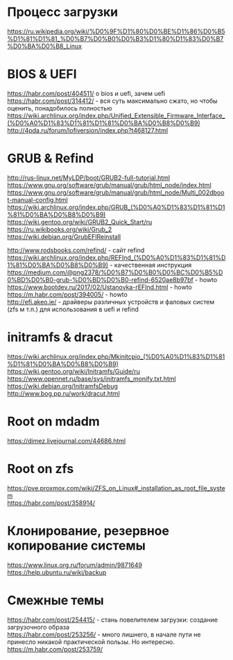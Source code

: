 # Процесс загрузки
https://ru.wikipedia.org/wiki/%D0%9F%D1%80%D0%BE%D1%86%D0%B5%D1%81%D1%81_%D0%B7%D0%B0%D0%B3%D1%80%D1%83%D0%B7%D0%BA%D0%B8_Linux  

# BIOS & UEFI
https://habr.com/post/404511/  о bios и uefi, зачем uefi  
https://habr.com/post/314412/ - вся суть максимально сжато, но чтобы оценить, понадобилось полностью 
https://wiki.archlinux.org/index.php/Unified_Extensible_Firmware_Interface_(%D0%A0%D1%83%D1%81%D1%81%D0%BA%D0%B8%D0%B9)  
http://4pda.ru/forum/lofiversion/index.php?t468127.html  

# GRUB & Refind
http://rus-linux.net/MyLDP/boot/GRUB2-full-tutorial.html  
https://www.gnu.org/software/grub/manual/grub/html_node/index.html  
https://www.gnu.org/software/grub/manual/grub/html_node/Multi_002dboot-manual-config.html  
https://wiki.archlinux.org/index.php/GRUB_(%D0%A0%D1%83%D1%81%D1%81%D0%BA%D0%B8%D0%B9)  
https://wiki.gentoo.org/wiki/GRUB2_Quick_Start/ru  
https://ru.wikibooks.org/wiki/Grub_2  
https://wiki.debian.org/GrubEFIReinstall  

http://www.rodsbooks.com/refind/ - сайт refind  
https://wiki.archlinux.org/index.php/REFInd_(%D0%A0%D1%83%D1%81%D1%81%D0%BA%D0%B8%D0%B9) - качественная инструкция  
https://medium.com/@png2378/%D0%B7%D0%B0%D0%BC%D0%B5%D0%BD%D0%B0-grub-%D0%BD%D0%B0-refind-6520ae8b97bf - howto  
https://www.bootdev.ru/2017/02/Ustanovka-rEFInd.html - howto  
https://m.habr.com/post/394005/ - howto  
http://efi.akeo.ie/ - драйверы различных устройств и фаловых систем (zfs м т.п.) для использования в uefi и refind  


# initramfs & dracut
https://wiki.archlinux.org/index.php/Mkinitcpio_(%D0%A0%D1%83%D1%81%D1%81%D0%BA%D0%B8%D0%B9)  
https://wiki.gentoo.org/wiki/Initramfs/Guide/ru  
https://www.opennet.ru/base/sys/initramfs_monify.txt.html  
https://wiki.debian.org/InitramfsDebug  
http://www.bog.pp.ru/work/dracut.html  

# Root on mdadm
https://dimez.livejournal.com/44686.html  

# Root on zfs
https://pve.proxmox.com/wiki/ZFS_on_Linux#_installation_as_root_file_system  
https://habr.com/post/358914/  

# Клонирование, резервное копирование системы
https://www.linux.org.ru/forum/admin/9871649  
https://help.ubuntu.ru/wiki/backup  

# Смежные темы
https://habr.com/post/254415/ - стань повелителем загрузки: создание загрузочного образа  
https://habr.com/post/253256/ - много лишнего, в начале пути не принесло никакой практической пользы. Но интересно.  
https://m.habr.com/post/253759/  


